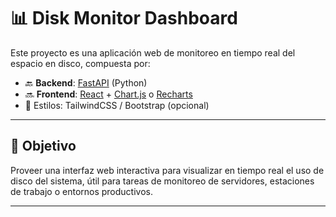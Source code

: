 # 📊 Disk Monitor Dashboard

Este proyecto es una aplicación web de monitoreo en tiempo real del espacio en disco, compuesta por:

- 🔙 **Backend**: [FastAPI](https://fastapi.tiangolo.com/) (Python)
- 🔜 **Frontend**: [React](https://react.dev/) + [Chart.js](https://www.chartjs.org/) o [Recharts](https://recharts.org/)
- 🎨 Estilos: TailwindCSS / Bootstrap (opcional)

---

## 🚀 Objetivo

Proveer una interfaz web interactiva para visualizar en tiempo real el uso de disco del sistema, útil para tareas de monitoreo de servidores, estaciones de trabajo o entornos productivos.

---
